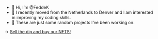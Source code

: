 - 👋 Hi, I’m @FeddeK
- 👀 I recently moved from the Netherlands to Denver and I am interested in improving my coding skills. 
- 🌱 These are just some random projects I've been working on.

-> [Sell the dip and buy our NFTS!](https://opensea.io/collection/come-on-sheeple)
<!---
FeddeK/FeddeK is a ✨ special ✨ repository because its `README.md` (this file) appears on your GitHub profile.
You can click the Preview link to take a look at your changes.
--->
